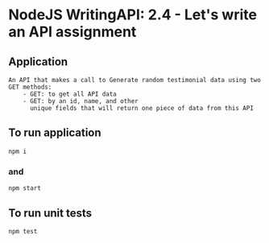 # NodeJS WritingAPI: 2.4 - Let's write an API assignment

## Application
``` shell
An API that makes a call to Generate random testimonial data using two GET methods:
    - GET: to get all API data
    - GET: by an id, name, and other 
      unique fields that will return one piece of data from this API
```

## To run application
``` shell
npm i
```
### and
``` shell
npm start
```
## To run unit tests
``` shell
npm test
```